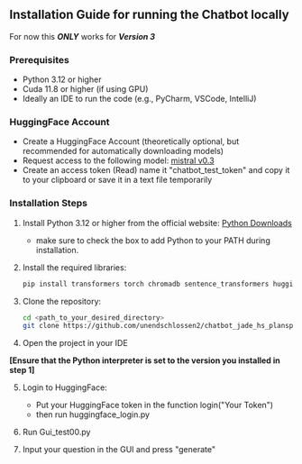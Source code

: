 ## Installation Guide for running the Chatbot locally

For now this _**ONLY**_ works for _**Version 3**_

### Prerequisites
- Python 3.12 or higher
- Cuda 11.8 or higher (if using GPU)
- Ideally an IDE to run the code (e.g., PyCharm, VSCode, IntelliJ)

### HuggingFace Account
- Create a HuggingFace Account (theoretically optional, but recommended for automatically downloading models)
- Request access to the following model: [mistral v0.3](https://huggingface.co/mistralai/Mistral-7B-Instruct-v0.3)
- Create an access token (Read) name it "chatbot_test_token" and copy it to your clipboard or save it in a text file temporarily

### Installation Steps
1. Install Python 3.12 or higher from the official website: [Python Downloads](https://www.python.org/downloads/)
   - make sure to check the box to add Python to your PATH during installation. 


2. Install the required libraries:
   ```bash
   pip install transformers torch chromadb sentence_transformers huggingface_hub einops
   ```
3. Clone the repository:
   ```bash
   cd <path_to_your_desired_directory>
   git clone https://github.com/unendschlossen2/chatbot_jade_hs_planspiel.git
   ```
4. Open the project in your IDE


**[Ensure that the Python interpreter is set to the version you installed in step 1]**


5. Login to HuggingFace:
   - Put your HuggingFace token in the function login("Your Token")
   - then run huggingface_login.py


6. Run Gui_test00.py


7. Input your question in the GUI and press "generate"
